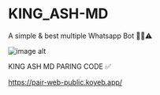 # KING_ASH-MD
A simple &amp; best multiple Whatsapp Bot 👨‍💻⚠️





![image alt](https://github.com/Dinuwamin/KING_ASH-MD/blob/c899a6a602a003323fc4f337210d4a2340cf3339/20241101_085031.png)







KING ASH MD PARING CODE ✅

https://pair-web-public.koyeb.app/
